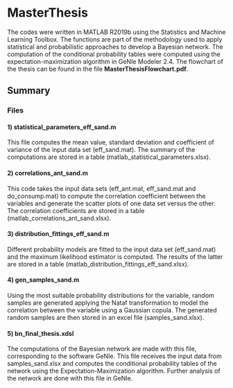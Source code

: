 # MasterThesis
The codes were written in MATLAB R2019b using the Statistics and Machine Learning Toolbox. The functions are part of the methodology used to apply statistical and probabilistic approaches to develop a Bayesian network. The computation of the conditional probability tables were computed using the expectation-maximization algorithm in GeNIe Modeler 2.4. The flowchart of the thesis can be found in the file __MasterThesisFlowchart.pdf__.


## Summary

### Files

#### 1) statistical_parameters_eff_sand.m
This file computes the mean value, standard deviation and coefficient of variance of the input data set (eff_sand.mat). The summary of the computations are stored in a table 
(matlab_statistical_parameters.xlsx).

#### 2) correlations_ant_sand.m
This code takes the input data sets (eff_ant.mat, eff_sand.mat and do_consump.mat) to compute the correlation coefficient between the variables and generate the scatter plots of 
one data set versus the other. The correlation coefficients are stored in a table (matlab_correlations_ant_sand.xlsx).

#### 3) distribution_fittings_eff_sand.m
Different probability models are fitted to the input data set (eff_sand.mat) and the maximum likelihood estimator is computed. The results of the latter are stored in a table 
(matlab_distribution_fittings_eff_sand.xlsx).

#### 4) gen_samples_sand.m
Using the most suitable probability distributions for the variable, random samples are generated applying the Nataf transformation to model the correlation between the variable using a Gaussian copula. The generated random samples are then stored in an excel file (samples_sand.xlsx).

#### 5) bn_final_thesis.xdsl
The computations of the Bayesian network are made with this file, corresponding to the software GeNIe. This file receives the input data from samples_sand.xlsx and computes the conditional probability tables of the network using the Expectation-Maximization algorithm. Further analysis of the network are done with this file in GeNIe.
